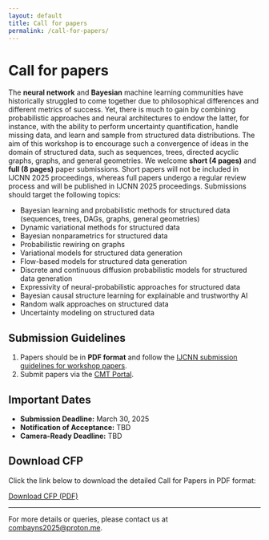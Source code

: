 ```yaml
---
layout: default
title: Call for papers
permalink: /call-for-papers/
---
```


# Call for papers

The **neural network** and **Bayesian** machine learning communities have historically struggled to come together due to philosophical differences and different metrics of success. Yet, there is much to gain by combining probabilistic approaches and neural architectures to endow the latter, for instance, with the ability to perform uncertainty quantification, handle missing data, and learn and sample from structured data distributions. The aim of this workshop is to encourage such a convergence of ideas in the domain of structured data, such as sequences, trees, directed acyclic graphs, graphs, and general geometries. We welcome **short (4 pages)** and **full (8 pages)** paper submissions. Short papers will not be included in IJCNN 2025 proceedings, whereas full papers undergo a regular review process and will be published in IJCNN 2025 proceedings. Submissions should target the following topics:

- Bayesian learning and probabilistic methods for structured data (sequences, trees, DAGs, graphs, general geometries)
- Dynamic variational methods for structured data
- Bayesian nonparametrics for structured data
- Probabilistic rewiring on graphs
- Variational models for structured data generation
- Flow-based models for structured data generation
- Discrete and continuous diffusion probabilistic models for structured data generation
- Expressivity of neural-probabilistic approaches for structured data
- Bayesian causal structure learning for explainable and trustworthy AI
- Random walk approaches on structured data
- Uncertainty modeling on structured data

## Submission Guidelines
1. Papers should be in **PDF format** and follow the [IJCNN submission guidelines for workshop papers](https://2025.ijcnn.org/authors/call-for-papers).
2. Submit papers via the [CMT Portal](https://cmt3.research.microsoft.com/IJCNN2025/Track/3/Submission/Create).

## Important Dates
- **Submission Deadline:** March 30, 2025
- **Notification of Acceptance:** TBD
- **Camera-Ready Deadline:** TBD

## Download CFP
Click the link below to download the detailed Call for Papers in PDF format:

[Download CFP (PDF)](/assets/pdf/ComBayNS-IJCNN_2025_Workshop-call.pdf)

---

For more details or queries, please contact us at [combayns2025@proton.me](mailto:combayns2025@proton.me).
